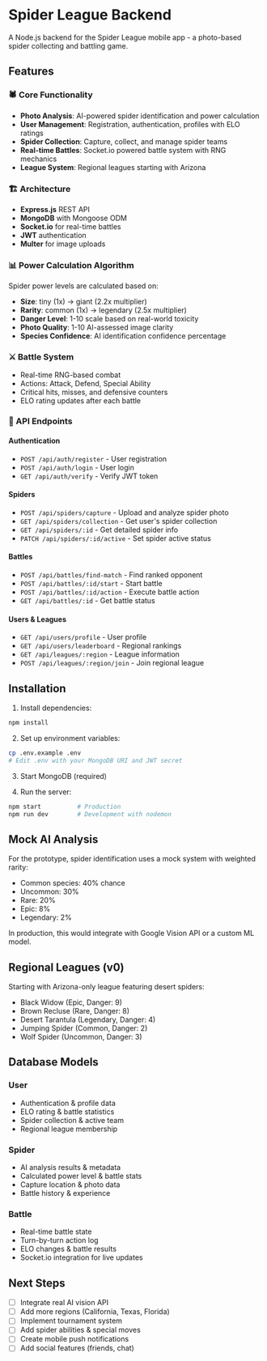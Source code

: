 # Spider League Backend

A Node.js backend for the Spider League mobile app - a photo-based spider collecting and battling game.

## Features

### 🕷️ Core Functionality
- **Photo Analysis**: AI-powered spider identification and power calculation
- **User Management**: Registration, authentication, profiles with ELO ratings
- **Spider Collection**: Capture, collect, and manage spider teams
- **Real-time Battles**: Socket.io powered battle system with RNG mechanics
- **League System**: Regional leagues starting with Arizona

### 🏗️ Architecture
- **Express.js** REST API
- **MongoDB** with Mongoose ODM  
- **Socket.io** for real-time battles
- **JWT** authentication
- **Multer** for image uploads

### 📊 Power Calculation Algorithm
Spider power levels are calculated based on:
- **Size**: tiny (1x) → giant (2.2x multiplier)
- **Rarity**: common (1x) → legendary (2.5x multiplier)  
- **Danger Level**: 1-10 scale based on real-world toxicity
- **Photo Quality**: 1-10 AI-assessed image clarity
- **Species Confidence**: AI identification confidence percentage

### ⚔️ Battle System
- Real-time RNG-based combat
- Actions: Attack, Defend, Special Ability
- Critical hits, misses, and defensive counters
- ELO rating updates after each battle

### 🎯 API Endpoints

#### Authentication
- `POST /api/auth/register` - User registration
- `POST /api/auth/login` - User login  
- `GET /api/auth/verify` - Verify JWT token

#### Spiders
- `POST /api/spiders/capture` - Upload and analyze spider photo
- `GET /api/spiders/collection` - Get user's spider collection
- `GET /api/spiders/:id` - Get detailed spider info
- `PATCH /api/spiders/:id/active` - Set spider active status

#### Battles
- `POST /api/battles/find-match` - Find ranked opponent
- `POST /api/battles/:id/start` - Start battle
- `POST /api/battles/:id/action` - Execute battle action
- `GET /api/battles/:id` - Get battle status

#### Users & Leagues  
- `GET /api/users/profile` - User profile
- `GET /api/users/leaderboard` - Regional rankings
- `GET /api/leagues/:region` - League information
- `POST /api/leagues/:region/join` - Join regional league

## Installation

1. Install dependencies:
```bash
npm install
```

2. Set up environment variables:
```bash
cp .env.example .env
# Edit .env with your MongoDB URI and JWT secret
```

3. Start MongoDB (required)

4. Run the server:
```bash
npm start          # Production
npm run dev        # Development with nodemon
```

## Mock AI Analysis

For the prototype, spider identification uses a mock system with weighted rarity:
- Common species: 40% chance
- Uncommon: 30%  
- Rare: 20%
- Epic: 8%
- Legendary: 2%

In production, this would integrate with Google Vision API or a custom ML model.

## Regional Leagues (v0)

Starting with Arizona-only league featuring desert spiders:
- Black Widow (Epic, Danger: 9)
- Brown Recluse (Rare, Danger: 8)  
- Desert Tarantula (Legendary, Danger: 4)
- Jumping Spider (Common, Danger: 2)
- Wolf Spider (Uncommon, Danger: 3)

## Database Models

### User
- Authentication & profile data
- ELO rating & battle statistics
- Spider collection & active team
- Regional league membership

### Spider  
- AI analysis results & metadata
- Calculated power level & battle stats
- Capture location & photo data
- Battle history & experience

### Battle
- Real-time battle state
- Turn-by-turn action log
- ELO changes & battle results
- Socket.io integration for live updates

## Next Steps

- [ ] Integrate real AI vision API
- [ ] Add more regions (California, Texas, Florida)
- [ ] Implement tournament system
- [ ] Add spider abilities & special moves
- [ ] Create mobile push notifications
- [ ] Add social features (friends, chat)